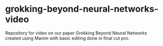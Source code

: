 # grokking-beyond-neural-networks-video
Repository for video on our paper Grokking Beyond Neural Networks created using Manim with basic editing done in final cut pro.
